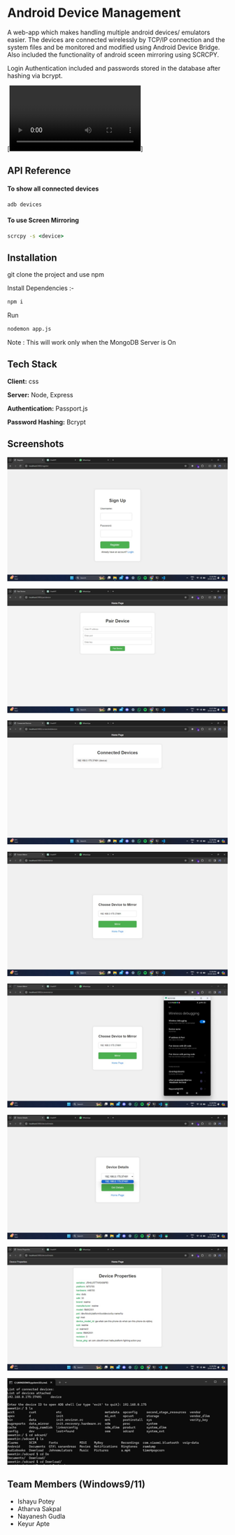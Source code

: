 
# Android Device Management

A web-app which makes handling multiple android devices/ emulators easier. 
The devices are connected wirelessly by TCP/IP connection and the system files and be monitored and modified using Android Device Bridge.
Also included the functionality of android sceen mirroring using SCRCPY.

Login Authentication included and passwords stored in the database after hashing via bcrypt.


[![how to open](https://raw.githubusercontent.com/atharvasakpal/Hackxcelerate_windows9-11/blob/main/screenshots/ADB.mp4)]
## API Reference

#### To show all connected devices

```cmd
adb devices
```

#### To use Screen Mirroring

```cmd
scrcpy -s <device>
```



## Installation

git clone the project and use npm

Install Dependencies :-
```sh
npm i
```
Run 
```sh
nodemon app.js
```

Note : This will work only when the MongoDB Server is On 
    
## Tech Stack

**Client:** css 

**Server:** Node, Express

**Authentication:** Passport.js

**Password Hashing:** Bcrypt


## Screenshots

![login](https://raw.githubusercontent.com/atharvasakpal/Hackxcelerate_windows9-11/main/screenshots/WhatsApp%20Image%202024-03-23%20at%2012.26.57.jpeg)

![pairing](https://raw.githubusercontent.com/atharvasakpal/Hackxcelerate_windows9-11/main/screenshots/WhatsApp%20Image%202024-03-23%20at%2012.27.24.jpeg)

![connected devices](https://raw.githubusercontent.com/atharvasakpal/Hackxcelerate_windows9-11/main/screenshots/WhatsApp%20Image%202024-03-23%20at%2012.28.45.jpeg)

![](https://raw.githubusercontent.com/atharvasakpal/Hackxcelerate_windows9-11/main/screenshots/WhatsApp%20Image%202024-03-23%20at%2012.29.01.jpeg)

![](https://raw.githubusercontent.com/atharvasakpal/Hackxcelerate_windows9-11/main/screenshots/WhatsApp%20Image%202024-03-23%20at%2012.29.50.jpeg)

![](https://raw.githubusercontent.com/atharvasakpal/Hackxcelerate_windows9-11/main/screenshots/WhatsApp%20Image%202024-03-23%20at%2012.30.07.jpeg)

![](https://raw.githubusercontent.com/atharvasakpal/Hackxcelerate_windows9-11/main/screenshots/WhatsApp%20Image%202024-03-23%20at%2012.30.20.jpeg)


![](https://raw.githubusercontent.com/atharvasakpal/Hackxcelerate_windows9-11/main/screenshots/WhatsApp%20Image%202024-03-23%20at%2013.38.29.jpeg)
## Team Members (Windows9/11)

- Ishayu Potey
- Atharva Sakpal
- Nayanesh Gudla
- Keyur Apte

